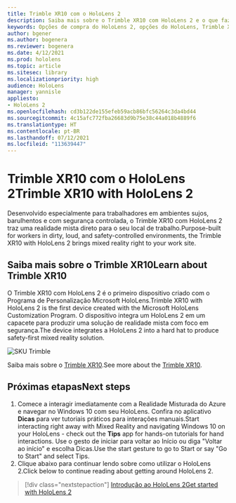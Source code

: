 ```yaml
---
title: Trimble XR10 com o HoloLens 2
description: Saiba mais sobre o Trimble XR10 com HoloLens 2 e o que fazer depois de obter o seu.
keywords: Opções de compra do HoloLens 2, opções do HoloLens, Trimble XR10
author: bgener
ms.author: bogenera
ms.reviewer: bogenera
ms.date: 4/12/2021
ms.prod: hololens
ms.topic: article
ms.sitesec: library
ms.localizationpriority: high
audience: HoloLens
manager: yannisle
appliesto:
- HoloLens 2
ms.openlocfilehash: cd3b122de155efeb59acb86bfc56264c3da4bd44
ms.sourcegitcommit: 4c15afc772fba26683d9b75e38c44a018b4889f6
ms.translationtype: HT
ms.contentlocale: pt-BR
ms.lasthandoff: 07/12/2021
ms.locfileid: "113639447"
---
```

# <a name="trimble-xr10-with-hololens-2"></a><span data-ttu-id="a5f8b-104">Trimble XR10 com o HoloLens 2</span><span class="sxs-lookup"><span data-stu-id="a5f8b-104">Trimble XR10 with HoloLens 2</span></span>

<span data-ttu-id="a5f8b-105">Desenvolvido especialmente para trabalhadores em ambientes sujos, barulhentos e com segurança controlada, o Trimble XR10 com HoloLens 2 traz uma realidade mista direto para o seu local de trabalho.</span><span class="sxs-lookup"><span data-stu-id="a5f8b-105">Purpose-built for workers in dirty, loud, and safety-controlled environments, the Trimble XR10 with HoloLens 2 brings mixed reality right to your work site.</span></span>

## <a name="learn-about-trimble-xr10"></a><span data-ttu-id="a5f8b-106">Saiba mais sobre o Trimble XR10</span><span class="sxs-lookup"><span data-stu-id="a5f8b-106">Learn about Trimble XR10</span></span>

<span data-ttu-id="a5f8b-107">O Trimble XR10 com HoloLens 2 é o primeiro dispositivo criado com o Programa de Personalização Microsoft HoloLens.</span><span class="sxs-lookup"><span data-stu-id="a5f8b-107">Trimble XR10 with HoloLens 2 is the first device created with the Microsoft HoloLens Customization Program.</span></span> <span data-ttu-id="a5f8b-108">O dispositivo integra um HoloLens 2 em um capacete para produzir uma solução de realidade mista com foco em segurança.</span><span class="sxs-lookup"><span data-stu-id="a5f8b-108">The device integrates a HoloLens 2 into a hard hat to produce safety-first mixed reality solution.</span></span>

![SKU Trimble](./images/trimble-ed.png)

<span data-ttu-id="a5f8b-110">Saiba mais sobre o [Trimble XR10](https://fieldtech.trimble.com/en/product/trimble-xr10-with-hololens-2).</span><span class="sxs-lookup"><span data-stu-id="a5f8b-110">See more about the [Trimble XR10](https://fieldtech.trimble.com/en/product/trimble-xr10-with-hololens-2).</span></span>

## <a name="next-steps"></a><span data-ttu-id="a5f8b-111">Próximas etapas</span><span class="sxs-lookup"><span data-stu-id="a5f8b-111">Next steps</span></span>

1. <span data-ttu-id="a5f8b-112">Comece a interagir imediatamente com a Realidade Misturada do Azure e navegar no Windows 10 com seu HoloLens. Confira no aplicativo **Dicas** para ver tutoriais práticos para interações manuais.</span><span class="sxs-lookup"><span data-stu-id="a5f8b-112">Start interacting right away with Mixed Reality and navigating Windows 10 on your HoloLens - check out the **Tips** app for hands-on tutorials for hand interactions.</span></span> <span data-ttu-id="a5f8b-113">Use o gesto de iniciar para voltar ao Início ou diga "Voltar ao início" e escolha Dicas.</span><span class="sxs-lookup"><span data-stu-id="a5f8b-113">Use the start gesture to go to Start or say "Go to Start" and select Tips.</span></span>
1. <span data-ttu-id="a5f8b-114">Clique abaixo para continuar lendo sobre como utilizar o HoloLens 2.</span><span class="sxs-lookup"><span data-stu-id="a5f8b-114">Click below to continue reading about getting around HoloLens 2.</span></span>

> [!div class="nextstepaction"]
> [<span data-ttu-id="a5f8b-115">Introdução ao HoloLens 2</span><span class="sxs-lookup"><span data-stu-id="a5f8b-115">Get started with HoloLens 2</span></span>](hololens2-basic-usage.md)